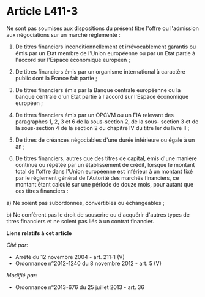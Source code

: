 # Article L411-3

Ne sont pas soumises aux dispositions du présent titre l'offre ou l'admission aux négociations sur un marché réglementé : 

1. De titres financiers inconditionnellement et irrévocablement garantis ou émis par un Etat membre de l'Union européenne ou
par un Etat partie à l'accord sur l'Espace économique européen ; 

2. De titres financiers émis par un organisme international à caractère public dont la France fait partie ; 

3. De titres financiers émis par la Banque centrale européenne ou la banque centrale d'un Etat partie à l'accord sur l'Espace
économique européen ; 

4. De titres financiers émis par un OPCVM ou un FIA relevant des paragraphes 1, 2, 3 et 6 de la sous-section 2, de la sous-
section 3 et de la sous-section 4 de la section 2 du chapitre IV du titre Ier du livre II ; 

5. De titres de créances négociables d'une durée inférieure ou égale à un an ;

6. De titres financiers, autres que des titres de capital, émis d'une manière continue ou répétée par un établissement de
crédit, lorsque le montant total de l'offre dans l'Union européenne est inférieur à un montant fixé par le règlement général
de l'Autorité des marchés financiers, ce montant étant calculé sur une période de douze mois, pour autant que ces titres
financiers :

a) Ne soient pas subordonnés, convertibles ou échangeables ;

b) Ne confèrent pas le droit de souscrire ou d'acquérir d'autres types de titres financiers et ne soient pas liés à un
contrat financier.

**Liens relatifs à cet article**

_Cité par_:

  - Arrêté du 12 novembre 2004 - art. 211-1 (V)
  - Ordonnance n°2012-1240 du 8 novembre 2012 - art. 5 (V)

_Modifié par_:

  - Ordonnance n°2013-676 du 25 juillet 2013 - art. 36
